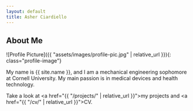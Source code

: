```yaml
---
layout: default
title: Asher Ciardiello
---
```


## About Me


![Profile Picture]({{ "assets/images/profile-pic.jpg" | relative_url }}){: class="profile-image"}

 
My name is {{ site.name }}, and I am a mechanical engineering sophomore at Cornell University. My main passion is in medical devices and health technology. 


Take a look at <a href="{{ "/projects/" | relative_url }}">my projects</a> and <a href="{{ "/cv/" | relative_url }}">CV</a>.
